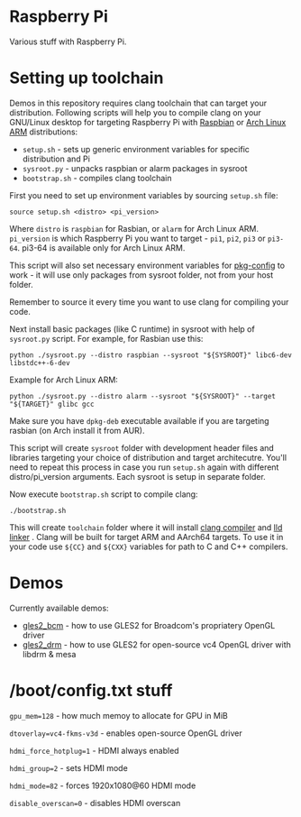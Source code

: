 # Raspberry Pi

Various stuff with Raspberry Pi.

# Setting up toolchain

Demos in this repository requires clang toolchain that can target your distribution.
Following scripts will help you to compile clang on your GNU/Linux desktop for
targeting Raspberry Pi with [Raspbian][raspbian] or [Arch Linux ARM][alarm] distributions:

* `setup.sh` - sets up generic environment variables for specific distribution and Pi
* `sysroot.py` - unpacks raspbian or alarm packages in sysroot
* `bootstrap.sh` - compiles clang toolchain

First you need to set up environment variables by sourcing `setup.sh` file:

    source setup.sh <distro> <pi_version>

Where `distro` is `raspbian` for Rasbian, or `alarm` for Arch Linux ARM.
`pi_version` is which Raspberry Pi you want to target - `pi1`, `pi2`, `pi3` or `pi3-64`.
pi3-64 is available only for Arch Linux ARM.

This script will also set necessary environment variables for [pkg-config][pkgconfig] to
work - it will use only packages from sysroot folder, not from your host folder.

Remember to source it every time you want to use clang for compiling your code.

Next install basic packages (like C runtime) in sysroot with help of `sysroot.py` script.
For example, for Rasbian use this:

    python ./sysroot.py --distro raspbian --sysroot "${SYSROOT}" libc6-dev libstdc++-6-dev

Example for Arch Linux ARM:

    python ./sysroot.py --distro alarm --sysroot "${SYSROOT}" --target "${TARGET}" glibc gcc

Make sure you have `dpkg-deb` executable available if you are targeting rasbian (on Arch
install it from AUR).

This script will create `sysroot` folder with development header files and libraries targeting
your choice of distribution and target architecutre. You'll need to repeat this process in case
you run `setup.sh` again with different distro/pi_version arguments. Each sysroot is setup
in separate folder.

Now execute `bootstrap.sh` script to compile clang:

    ./bootstrap.sh

This will create `toolchain` folder where it will install [clang compiler][clang] and [lld linker][lld] .
Clang will be built for target ARM and AArch64 targets. To use it in your code use `${CC}`
and `${CXX}` variables for path to C and C++ compilers.

# Demos

Currently available demos:

* [gles2_bcm](gles2_bcm) - how to use GLES2 for Broadcom's propriatery OpenGL driver
* [gles2_drm](gles2_drm) - how to use GLES2 for open-source vc4 OpenGL driver with libdrm & mesa

# /boot/config.txt stuff

`gpu_mem=128` - how much memoy to allocate for GPU in MiB

`dtoverlay=vc4-fkms-v3d` - enables open-source OpenGL driver

`hdmi_force_hotplug=1` - HDMI always enabled

`hdmi_group=2` - sets HDMI mode

`hdmi_mode=82` - forces 1920x1080@60 HDMI mode

`disable_overscan=0` - disables HDMI overscan

[clang]: https://clang.llvm.org/
[lld]: https://lld.llvm.org/
[raspbian]: https://www.raspberrypi.org/downloads/raspbian/
[alarm]: https://archlinuxarm.org/
[pkgconfig]: https://www.freedesktop.org/wiki/Software/pkg-config/
